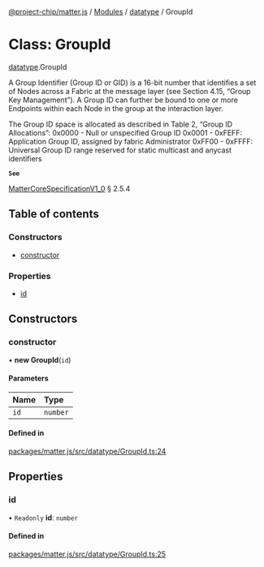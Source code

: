 [@project-chip/matter.js](../README.md) / [Modules](../modules.md) / [datatype](../modules/datatype.md) / GroupId

# Class: GroupId

[datatype](../modules/datatype.md).GroupId

A Group Identifier (Group ID or GID) is a 16-bit number that identifies a set of Nodes across a
Fabric at the message layer (see Section 4.15, “Group Key Management”). A Group ID can further
be bound to one or more Endpoints within each Node in the group at the interaction layer.

The Group ID space is allocated as described in Table 2, “Group ID Allocations”:
0x0000 - Null or unspecified Group ID
0x0001 - 0xFEFF: Application Group ID, assigned by fabric Administrator
0xFF00 - 0xFFFF: Universal Group ID range reserved for static multicast and anycast identifiers

**`See`**

[MatterCoreSpecificationV1_0](../interfaces/spec.MatterCoreSpecificationV1_0.md) § 2.5.4

## Table of contents

### Constructors

- [constructor](datatype.GroupId.md#constructor)

### Properties

- [id](datatype.GroupId.md#id)

## Constructors

### constructor

• **new GroupId**(`id`)

#### Parameters

| Name | Type |
| :------ | :------ |
| `id` | `number` |

#### Defined in

[packages/matter.js/src/datatype/GroupId.ts:24](https://github.com/project-chip/matter.js/blob/5bdbf8d/packages/matter.js/src/datatype/GroupId.ts#L24)

## Properties

### id

• `Readonly` **id**: `number`

#### Defined in

[packages/matter.js/src/datatype/GroupId.ts:25](https://github.com/project-chip/matter.js/blob/5bdbf8d/packages/matter.js/src/datatype/GroupId.ts#L25)

